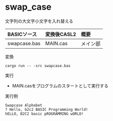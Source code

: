 # swap_case

文字列の大文字小文字を入れ替える  


| BASICソース   | 変換後CASL2 | 概要                        |
|:--------------|:------------|:----------------------------|
| swapcase.bas  | MAIN.cas    | メイン部                    |


変換  
```
cargo run -- -src swapcase.bas
```

実行  
 - MAIN.casをプログラムのスタートとして実行する


実行例  
```
Swapcase Alphabet
? Hello, b2c2 BASIC Programming World!
hELLO, B2C2 basic pROGRAMMING wORLD!
```
